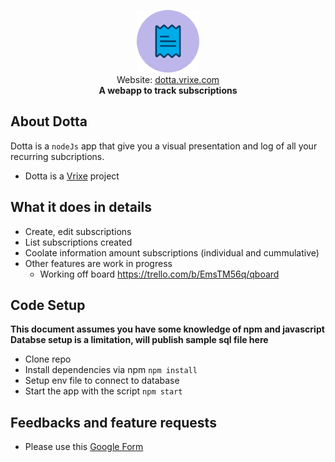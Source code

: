 <p style="text-align:center;">
<img  width="100" height="100" src="/public/images/dotta_960.png">
<br>
Website:
<a href="https://dotta.vrixe.com">dotta.vrixe.com</a>
<br>
<b>A webapp to track subscriptions</b>
</p>

## About Dotta

Dotta is a `nodeJs` app that give you a visual presentation and log of all your recurring subcriptions.

- Dotta is a [Vrixe](https://github.com/chrisenitan/vrixe) project

## What it does in details

- Create, edit subscriptions
- List subscriptions created
- Coolate information amount subscriptions (individual and cummulative)
- Other features are work in progress
  - Working off board https://trello.com/b/EmsTM56q/qboard

## Code Setup

**This document assumes you have some knowledge of npm and javascript**<br>
**Databse setup is a limitation, will publish sample sql file here**

- Clone repo
- Install dependencies via npm `npm install`
- Setup env file to connect to database
- Start the app with the script `npm start`

## Feedbacks and feature requests
- Please use this <a target="_blank" href="https://forms.gle/nNLY7e6ET1GQBwyN6">Google Form</a>